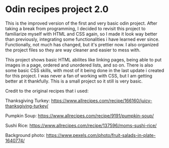 # Odin recipes project 2.0

This is the improved version of the first and very basic odin project. After taking a break from programming, I decided to revisit this project to familiarize myself with HTML and CSS again, so I made it look way better than previously, integrating some functionalities i have learned ever since. Functionally, not much has changed, but it's prettier now. I also organized the project files so they are way cleaner and easier to mess with.

This project shows basic HTML abilites like linking pages, being able to put images in a page, ordered and unordered lists, and so on. There is also some basic CSS skills, with most of it being done in the last update i created for this project. I was never a fan of working with CSS, but I am getting better at it thankfully. This is a small project so it still is very basic.

Credit to the original recipes that i used:

Thanksgiving Turkey: https://www.allrecipes.com/recipe/166160/juicy-thanksgiving-turkey/

Pumpkin Soup: https://www.allrecipes.com/recipe/9191/pumpkin-soup/

Sushi Rice: https://www.allrecipes.com/recipe/137596/moms-sushi-rice/

Background photo: https://www.pexels.com/photo/fruit-salads-in-plate-1640774/